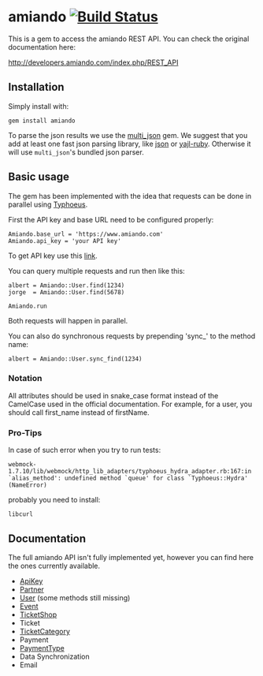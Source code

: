 # amiando [![Build Status](https://secure.travis-ci.org/xing/amiando.png)](http://travis-ci.org/xing/amiando)

This is a gem to access the amiando REST API. You can check the original
documentation here:

http://developers.amiando.com/index.php/REST_API

## Installation

Simply install with:

    gem install amiando

To parse the json results we use the [multi_json](https://rubygems.org/gems/multi_json)
gem. We suggest that you add at least one fast json parsing library, like
[json](https://rubygems.org/gems/json) or [yajl-ruby](https://rubygems.org/gems/yajl-ruby).
Otherwise it will use `multi_json`'s bundled json parser.

## Basic usage

The gem has been implemented with the idea that requests can be done in
parallel using [Typhoeus](https://github.com/typhoeus/typhoeus).

First the API key and base URL need to be configured properly:

    Amiando.base_url = 'https://www.amiando.com'
    Amiando.api_key = 'your API key'

To get API key use this [link](http://developers.amiando.com/index.php/How_to_get_your_API_key).

You can query multiple requests and run then like this:

    albert = Amiando::User.find(1234)
    jorge  = Amiando::User.find(5678)

    Amiando.run

Both requests will happen in parallel.

You can also do synchronous requests by prepending 'sync_' to the method name:

    albert = Amiando::User.sync_find(1234)

### Notation

All attributes should be used in snake_case format instead of the CamelCase
used in the official documentation. For example, for a user, you should call
first_name instead of firstName.

### Pro-Tips

In case of such error when you try to run tests:

    webmock-1.7.10/lib/webmock/http_lib_adapters/typhoeus_hydra_adapter.rb:167:in `alias_method': undefined method `queue' for class `Typhoeus::Hydra' (NameError)

probably you need to install:

    libcurl


## Documentation

The full amiando API isn't fully implemented yet, however you can find here the
ones currently available.

* [ApiKey](http://rdoc.info/github/xing/amiando/master/Amiando/ApiKey)
* [Partner](http://rdoc.info/github/xing/amiando/master/Amiando/Partner)
* [User](http://rdoc.info/github/xing/amiando/master/Amiando/User) (some methods
  still missing)
* [Event](http://rdoc.info/github/xing/amiando/master/Amiando/Event)
* [TicketShop](http://rdoc.info/github/xing/amiando/master/Amiando/TicketShop)
* Ticket
* [TicketCategory](http://rdoc.info/github/xing/amiando/master/Amiando/TicketCategory)
* Payment
* [PaymentType](http://rdoc.info/github/xing/amiando/master/Amiando/PaymentType)
* Data Synchronization
* Email
